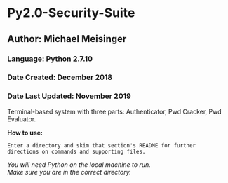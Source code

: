 # Py2.0-Security-Suite
## Author: Michael Meisinger
### Language: Python 2.7.10
### Date Created: December 2018
### Date Last Updated: November 2019

Terminal-based system with three parts: Authenticator, Pwd Cracker, Pwd Evaluator.

**How to use:**

	Enter a directory and skim that section's README for further directions on commands and supporting files.

*You will need Python on the local machine to run.* <br>
*Make sure you are in the correct directory.* <br/>
